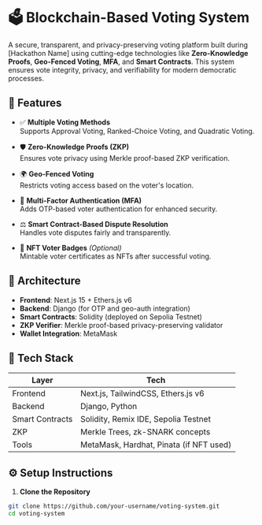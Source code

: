 # 🗳️ Blockchain-Based Voting System

A secure, transparent, and privacy-preserving voting platform built during [Hackathon Name] using cutting-edge technologies like **Zero-Knowledge Proofs**, **Geo-Fenced Voting**, **MFA**, and **Smart Contracts**. This system ensures vote integrity, privacy, and verifiability for modern democratic processes.

## 🚀 Features

- ✅ **Multiple Voting Methods**  
  Supports Approval Voting, Ranked-Choice Voting, and Quadratic Voting.

- 🛡️ **Zero-Knowledge Proofs (ZKP)**  
  Ensures vote privacy using Merkle proof-based ZKP verification.

- 🌍 **Geo-Fenced Voting**  
  Restricts voting access based on the voter's location.

- 🔐 **Multi-Factor Authentication (MFA)**  
  Adds OTP-based voter authentication for enhanced security.

- ⚖️ **Smart Contract-Based Dispute Resolution**  
  Handles vote disputes fairly and transparently.

- 🏅 **NFT Voter Badges** *(Optional)*  
  Mintable voter certificates as NFTs after successful voting.

## 🧱 Architecture

- **Frontend**: Next.js 15 + Ethers.js v6  
- **Backend**: Django (for OTP and geo-auth integration)  
- **Smart Contracts**: Solidity (deployed on Sepolia Testnet)  
- **ZKP Verifier**: Merkle proof-based privacy-preserving validator  
- **Wallet Integration**: MetaMask

## 🧠 Tech Stack

| Layer         | Tech                                   |
|---------------|----------------------------------------|
| Frontend      | Next.js, TailwindCSS, Ethers.js v6     |
| Backend       | Django, Python                         |
| Smart Contracts | Solidity, Remix IDE, Sepolia Testnet |
| ZKP           | Merkle Trees, zk-SNARK concepts        |
| Tools         | MetaMask, Hardhat, Pinata (if NFT used)|

## ⚙️ Setup Instructions

1. **Clone the Repository**

```bash
git clone https://github.com/your-username/voting-system.git
cd voting-system
